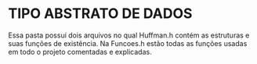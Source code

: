 # TIPO ABSTRATO DE DADOS

Essa pasta possuí dois arquivos no qual Huffman.h contém as estruturas e suas funções de existẽncia. Na Funcoes.h estão todas as funções usadas em todo o projeto comentadas e explicadas.
